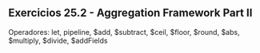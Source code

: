 <h2>Exercicios 25.2 - Aggregation Framework Part II</h2>

<p>
  Operadores: let, pipeline, $add, $subtract, $ceil, $floor, $round, $abs, $multiply, $divide, $addFields
</p>



